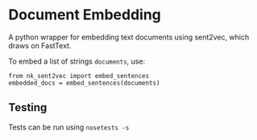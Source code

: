 # Document Embedding
A python wrapper for embedding text documents using sent2vec, which draws on FastText.

To embed a list of strings `documents`, use:

```
from nk_sent2vec import embed_sentences
embedded_docs = embed_sentences(documents)
```

## Testing
Tests can be run using `nosetests -s`
